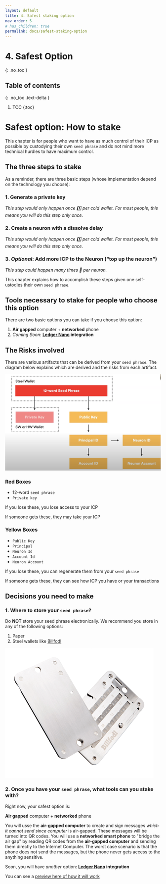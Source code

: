 ```yaml
---
layout: default
title: 4. Safest staking option
nav_order: 5
# has_children: true
permalink: docs/safest-staking-option
---
```


# 4. Safest Option
{: .no_toc }

## Table of contents
{: .no_toc .text-delta }

1. TOC
{:toc}

# Safest option: How to stake

This chapter is for people who want to have as much control of their ICP as possible by custodying their own `seed phrase` and do not mind more technical hurdles to have maximum control. 


## The three steps to stake

As a reminder, there are three basic steps (whose implementation depend on the technology you choose):

### 1. Generate a **private key** 

*This step would only happen once 1️⃣ per cold wallet. For most people, this means you will do this step only once.*

### 2. Create a **neuron** with a **dissolve delay** 

*This step would only happen once 1️⃣ per cold wallet. For most people, this means you will do this step only once.*

### 3. *Optional*: Add more ICP to the Neuron (“top up the neuron”) 

*This step could happen many times 🔁 per neuron.*

This chapter explains how to accomplish these steps given one self-ustodies their own `seed phrase`.

## Tools necessary to stake for people who choose this option

There are two basic options you can take if you choose this option:

1. **Air gapped** computer + **networked** phone
2. *Coming Soon*: **[Ledger Nano](https://shop.ledger.com/products/ledger-nano-x) integration** 

## The Risks involved

There are various artifacts that can be derived from your `seed phrase`. The diagram below explains which are derived and the risks from each artifact.

![image](../assets/images/seed-phrase-risks.png)

### Red Boxes

* 12-word `seed phrase`
* `Private key`

If you lose these, you lose access to your ICP

If someone gets these, they may take your ICP

### Yellow Boxes

* `Public Key`
* `Principal`
* `Neuron Id`
* `Account Id`
* `Neuron Account`

If you lose these, you can regenerate them from your `seed phrase`

If someone gets these, they can see how ICP you have or your transactions

## Decisions you need to make

### 1. Where to store your `seed phrase`?

Do **NOT** store your seed phrase electronically. We recommend you store in any of the following options:

1. Paper
2. Steel wallets like [Billfodl](https://privacypros.io/products/the-billfodl/)

![image](../assets/images/billfodl.png)

### 2. Once you have your `seed phrase`, what **tools** can you stake with?

Right now, your safest option is:

**Air gapped** computer + **networked** phone

You will usse the **air-gapped computer** to create and sign messages *which it cannot send since computer* is air-gapped. These messages will be turned into QR codes. You will use a **networked smart phone** to "bridge the air gap" by reading QR codes from the **air-gapped computer** and sending them directly to the Internet Computer. The worst case scenario is that the phone does not send the messages, but the phone never gets access to the anything sensitive.

Soon, you will have *another* option: **[Ledger Nano](https://shop.ledger.com/products/ledger-nano-x) integration**

You can see a [preview here of how it will work](https://www.youtube.com/watch?v=YefRR6O-xjg)

